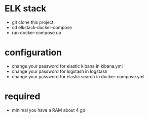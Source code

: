 # ELK stack

- git clone this project
- cd elkstack-docker-compose
- run docker-compose up 

 # configuration
 - change your password for elastic kibana in kibana.yml
 - change your password for logstash in logstash
 - change your password for elastic search in docker-compose.yml
 
 # required
 - minimal you have a RAM about 4 gb
